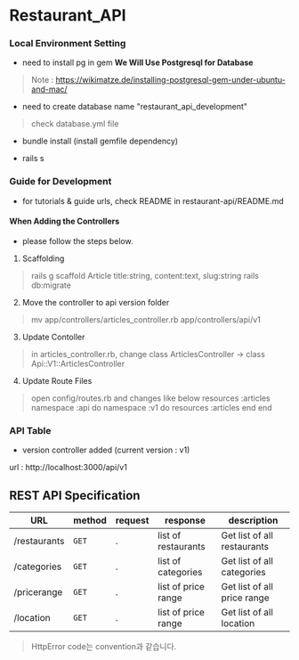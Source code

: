 # Restaurant_API

### Local Environment Setting

- need to install pg in gem
<b> We Will Use Postgresql for Database</b>
> Note : https://wikimatze.de/installing-postgresql-gem-under-ubuntu-and-mac/

- need to create database name "restaurant_api_development"
> check database.yml file 

- bundle install (install gemfile dependency)

- rails s 

### Guide for Development

- for tutorials & guide urls, check README in restaurant-api/README.md

#### When Adding the Controllers
- please follow the steps below.

1. Scaffolding

> rails g scaffold Article title:string, content:text, slug:string
> rails db:migrate

2. Move the controller to api version folder

> mv app/controllers/articles_controller.rb app/controllers/api/v1

3. Update Contoller

> in articles_controller.rb, change
> class ArticlesController -> class Api::V1::ArticlesController

4. Update Route Files

> open config/routes.rb and changes like below
> resources :articles
> namespace :api do
>   namespace :v1 do
>    resources :articles
>   end
> end

### API Table

- version controller added (current version : v1)

url : http://localhost:3000/api/v1


## REST API Specification

| URL        | method   | request                           | response     | description            |
| ---------- | -------- | --------------------------------- | ------------ | ---------------------- |
| /restaurants    | `GET`    | .                                 | list of restaurants | Get list of all restaurants     |
| /categories    | `GET`    | .                                 | list of categories | Get list of all categories     |
| /pricerange    | `GET`    | .                                 | list of price range | Get list of all price range     |
| /location    | `GET`    | .                                 | list of price range | Get list of all location     |

> HttpError code는 convention과 같습니다.
